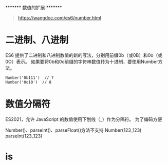 ******* 数值的扩展 *******

> https://wangdoc.com/es6/number.html

# 二进制、八进制

ES6 提供了二进制和八进制数值的新的写法，分别用前缀0b（或0B）和0o（或0O）表示。
如果要将0b和0o前缀的字符串数值转为十进制，要使用Number方法。

    Number('0b111')  // 7
    Number('0o10')  // 8

# 数值分隔符

ES2021，允许 JavaScript 的数值使用下划线（_）作为分隔符。
为了编码方便

Number()、parseInt()、parseFloat()方法不支持
Number(123_123)
parseInt(123_123)

# is
